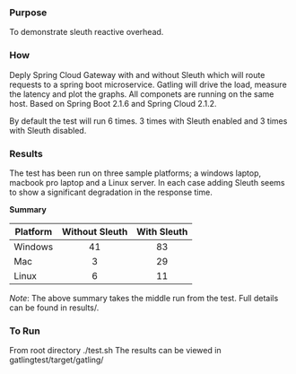 ### Purpose
To demonstrate sleuth reactive overhead.

### How
Deply Spring Cloud Gateway with and without Sleuth which will route requests to a spring boot microservice. Gatling will drive the load, measure the latency and plot the graphs. All componets are running on the same host. Based on Spring Boot 2.1.6 and Spring Cloud 2.1.2.

By default the test will run 6 times. 3 times with Sleuth enabled and 3 times with Sleuth disabled. 

### Results
The test has been run on three sample platforms; a windows laptop, macbook pro laptop and a Linux server. In each case adding Sleuth seems to show a significant degradation in the response time.

__Summary__

| Platform   | Without Sleuth | With Sleuth |
|----------|:-------------:|:------:|
| Windows |   41 |  83 | 
| Mac | 3|  29  |
| Linux | 6 |11 |

*Note*: The above summary takes the middle run from the test. Full details can be found in results/.

### To Run
From root directory ./test.sh 
The results can be viewed in gatlingtest/target/gatling/
